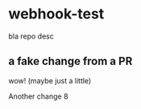 # webhook-test
bla repo desc

## a fake change from a PR
wow! (maybe just a little)

Another change 8

